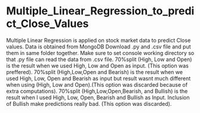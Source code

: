 # Multiple_Linear_Regression_to_predict_Close_Values
Multiple Linear Regression is applied on stock market data to predict Close values. Data is obtained from MongoDB
Download .py and .csv file and put them in same folder together. Make sure to set console working directory so that .py file can read the data from .csv file.
70%split (High, Low and Open) is the result when we used High, Low and Open as input. (This option was preffered).
70%split (High,Low,Open and Bearish) is the result when we used High, Low, Open and Bearish as input but result wasnt much different when using (High, Low and Open).(This option was discarded because of extra computations).
70%split (High,Low,Open,Bearish, and Bullish) is the result when I used High, Low, Open, Bearish and Bullish as Input. Inclusion of Bullish make predictions really bad. (This option was discarded).
